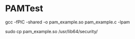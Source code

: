 # PAMTest

gcc -fPIC -shared -o pam_example.so pam_example.c -lpam

sudo cp pam_example.so /usr/lib64/security/
